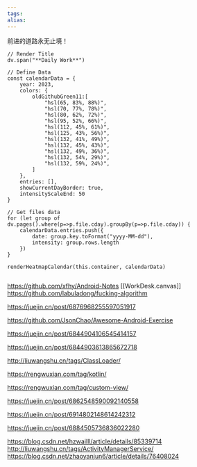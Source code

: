 ```yaml
---
tags: 
alias:
---
```

前进的道路永无止境！


```dataviewjs
// Render Title 
dv.span("**Daily Work**")

// Define Data
const calendarData = {
    year: 2023,
    colors: {
        oldGithubGreen11:[
            "hsl(65, 83%, 88%)",
            "hsl(70, 77%, 78%)",
            "hsl(80, 62%, 72%)",
            "hsl(95, 52%, 66%)",
            "hsl(112, 45%, 61%)",
            "hsl(125, 43%, 56%)",
            "hsl(132, 41%, 49%)",
            "hsl(132, 45%, 43%)",
            "hsl(132, 49%, 36%)",
            "hsl(132, 54%, 29%)", 
            "hsl(132, 59%, 24%)",
        ]
    },
    entries: [],
    showCurrentDayBorder: true,
    intensityScaleEnd: 50
}

// Get files data
for (let group of dv.pages().where(p=>p.file.cday).groupBy(p=>p.file.cday)) {
	calendarData.entries.push({
		date: group.key.toFormat("yyyy-MM-dd"),
		intensity: group.rows.length
	})
}

renderHeatmapCalendar(this.container, calendarData)


```

https://github.com/xfhy/Android-Notes
[[WorkDesk.canvas]]
https://github.com/labuladong/fucking-algorithm


https://juejin.cn/post/6876968255597051917


https://github.com/JsonChao/Awesome-Android-Exercise

https://juejin.cn/post/6844904106545414157

https://juejin.cn/post/6844903613865672718


http://liuwangshu.cn/tags/ClassLoader/


https://rengwuxian.com/tag/kotlin/


https://rengwuxian.com/tag/custom-view/

https://juejin.cn/post/6862548590092140558


https://juejin.cn/post/6914802148614242312

https://juejin.cn/post/6884505736836022280

https://blog.csdn.net/hzwailll/article/details/85339714
http://liuwangshu.cn/tags/ActivityManagerService/
https://blog.csdn.net/zhaoyanjun6/article/details/76408024






